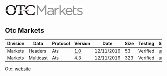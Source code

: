 [![Otc](https://github.com/Open-Markets-Initiative/Directory/blob/master/Images/Otc.png)](https://www.Otcmarkets.com)


## Otc Markets

| Division | Data | Protocol | Version | Date | Size | Testing | Specification |
| --- | --- | --- | --- | --- | --- | --- | --- |
| Markets | Headers | Ats | [1.0][Otc.Markets.Headers.Ats.v1.0.Structs] | 12/11/2019 | 53 | Verified | [url][Otc.Markets.Headers.Ats.v1.0.Url] - [pdf][Otc.Markets.Headers.Ats.v1.0.Pdf] |
| Markets | Multicast | Ats | [4.3][Otc.Markets.Multicast.Ats.v4.3.Structs] | 12/11/2019 | 323 | Verified | [url][Otc.Markets.Multicast.Ats.v4.3.Url] - [pdf][Otc.Markets.Multicast.Ats.v4.3.Pdf] |


Otc: [website](https://www.Otcmarkets.com "Go to Otc Markets")


[Otc.Markets.Headers.Ats.v1.0.Structs]: https://github.com/Open-Markets-Initiative/c-structs/blob/master/Otc/Otc.Markets.Headers.Ats.v1.0.h "Otc Markets Headers Ats v1.0 C# Parsers Source File"
[Otc.Markets.Headers.Ats.v1.0.Url]: https://www.otcmarkets.com/market-data/technical-and-user-documentation "Specification url"
[Otc.Markets.Headers.Ats.v1.0.Pdf]: https://github.com/Open-Markets-Initiative/Directory/blob/master/Specifications/Otc/Otc.Markets.Multicast.Ats.v4.3.pdf "Otc Markets 1.0 Pdf"
[Otc.Markets.Multicast.Ats.v4.3.Structs]: https://github.com/Open-Markets-Initiative/c-structs/blob/master/Otc/Otc.Markets.Multicast.Ats.v4.3.h "Otc Markets Multicast Ats v4.3 C# Parsers Source File"
[Otc.Markets.Multicast.Ats.v4.3.Url]: https://www.otcmarkets.com/market-data/technical-and-user-documentation "Specification url"
[Otc.Markets.Multicast.Ats.v4.3.Pdf]: https://github.com/Open-Markets-Initiative/Directory/blob/master/Specifications/Otc/Otc.Markets.Multicast.Ats.v4.3.pdf "Otc Markets 4.3 Pdf"

